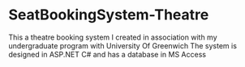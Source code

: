 # SeatBookingSystem-Theatre
This a theatre booking system I created in association with my undergraduate program with University Of Greenwich
The system is designed in ASP.NET C# and has a database in MS Access
